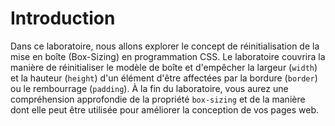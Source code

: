 # Introduction

Dans ce laboratoire, nous allons explorer le concept de réinitialisation de la mise en boîte (Box-Sizing) en programmation CSS. Le laboratoire couvrira la manière de réinitialiser le modèle de boîte et d'empêcher la largeur (`width`) et la hauteur (`height`) d'un élément d'être affectées par la bordure (`border`) ou le rembourrage (`padding`). À la fin du laboratoire, vous aurez une compréhension approfondie de la propriété `box-sizing` et de la manière dont elle peut être utilisée pour améliorer la conception de vos pages web.

